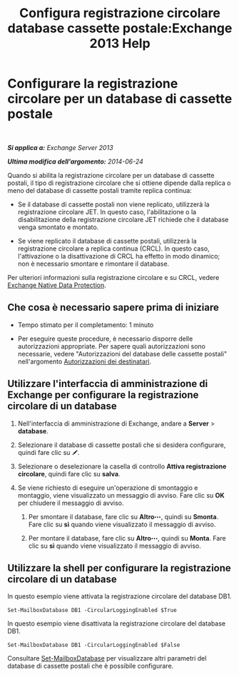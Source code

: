 ﻿---
title: 'Configura registrazione circolare database cassette postale:Exchange 2013 Help'
TOCTitle: Configurare la registrazione circolare per un database di cassette postale
ms:assetid: 29cbd7cd-382b-4e0d-8368-2e49e75df2fc
ms:mtpsurl: https://technet.microsoft.com/it-it/library/Dn756374(v=EXCHG.150)
ms:contentKeyID: 62524827
ms.date: 05/22/2018
mtps_version: v=EXCHG.150
ms.translationtype: MT
---

# Configurare la registrazione circolare per un database di cassette postale

 

_**Si applica a:** Exchange Server 2013_

_**Ultima modifica dell'argomento:** 2014-06-24_

Quando si abilita la registrazione circolare per un database di cassette postali, il tipo di registrazione circolare che si ottiene dipende dalla replica o meno del database di cassette postali tramite replica continua:

  - Se il database di cassette postali non viene replicato, utilizzerà la registrazione circolare JET. In questo caso, l'abilitazione o la disabilitazione della registrazione circolare JET richiede che il database venga smontato e montato.

  - Se viene replicato il database di cassette postali, utilizzerà la registrazione circolare a replica continua (CRCL). In questo caso, l'attivazione o la disattivazione di CRCL ha effetto in modo dinamico; non è necessario smontare e rimontare il database.

Per ulteriori informazioni sulla registrazione circolare e su CRCL, vedere [Exchange Native Data Protection](backup-restore-and-disaster-recovery-exchange-2013-help.md).

## Che cosa è necessario sapere prima di iniziare

  - Tempo stimato per il completamento: 1 minuto

  - Per eseguire queste procedure, è necessario disporre delle autorizzazioni appropriate. Per sapere quali autorizzazioni sono necessarie, vedere "Autorizzazioni del database delle cassette postali" nell'argomento [Autorizzazioni dei destinatari](recipients-permissions-exchange-2013-help.md).

## Utilizzare l'interfaccia di amministrazione di Exchange per configurare la registrazione circolare di un database

1.  Nell'interfaccia di amministrazione di Exchange, andare a **Server** \> **database**.

2.  Selezionare il database di cassette postali che si desidera configurare, quindi fare clic su ![Icona Modifica](images/JJ218640.6f53ccb2-1f13-4c02-bea0-30690e6ea71d(EXCHG.150).gif "Icona Modifica").

3.  Selezionare o deselezionare la casella di controllo **Attiva registrazione circolare**, quindi fare clic su **salva**.

4.  Se viene richiesto di eseguire un'operazione di smontaggio e montaggio, viene visualizzato un messaggio di avviso. Fare clic su **OK** per chiudere il messaggio di avviso.
    
    1.  Per smontare il database, fare clic su **Altro**![Icona Ulteriori opzioni](images/JJ150550.5381819e-3b21-4873-8714-e9b956290b28(EXCHG.150).gif "Icona Ulteriori opzioni"), quindi su **Smonta**. Fare clic su **sì** quando viene visualizzato il messaggio di avviso.
    
    2.  Per montare il database, fare clic su **Altro**![Icona Ulteriori opzioni](images/JJ150550.5381819e-3b21-4873-8714-e9b956290b28(EXCHG.150).gif "Icona Ulteriori opzioni"), quindi su **Monta**. Fare clic su **sì** quando viene visualizzato il messaggio di avviso.

## Utilizzare la shell per configurare la registrazione circolare di un database

In questo esempio viene attivata la registrazione circolare del database DB1.

    Set-MailboxDatabase DB1 -CircularLoggingEnabled $True

In questo esempio viene disattivata la registrazione circolare del database DB1.

    Set-MailboxDatabase DB1 -CircularLoggingEnabled $False

Consultare [Set-MailboxDatabase](https://technet.microsoft.com/it-it/library/bb123971\(v=exchg.150\)) per visualizzare altri parametri del database di cassette postali che è possibile configurare.

